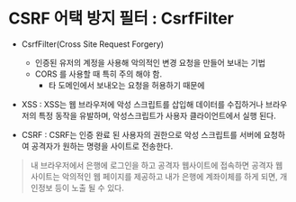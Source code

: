 # CSRF 어택 방지 필터 : CsrfFilter

- CsrfFilter(Cross Site Request Forgery)
  - 인증된 유저의 계정을 사용해 악의적인 변경 요청을 만들어 보내는 기법
  - CORS 를 사용할 때 특히 주의 해야 함.
    - 타 도메인에서 보내오는 요청을 허용하기 때문에
    
- XSS : XSS는 웹 브라우저에 악성 스크립트를 삽입해 데이터를 수집하거나 브라우저의 특정 동작을 유발하며, 악성스크립트가 사용자 클라이언트에서 실행 된다.
- CSRF : CSRF는 인증 완료 된 사용자의 권한으로 악성 스크립트를 서버에 요청하여 공격자가 원하는 명령을 사이트로 전송한다.
 
 
 > 내 브라우저에서 은행에 로그인을 하고 공격자 웹사이트에 접속하면 공격자 웹 사이트는 악의적인 웹 페이지를 제공하고 내가 은행에 계좌이체를 하게 되면, 개인정보 등이 노출 될 수 있다.
 
